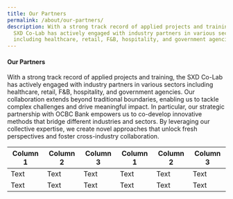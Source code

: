 ```yaml
---
title: Our Partners
permalink: /about/our-partners/
description: With a strong track record of applied projects and training, the
  SXD Co-Lab has actively engaged with industry partners in various sectors
  including healthcare, retail, F&B, hospitality, and government agencies.
---
```

#### **Our Partners**

With a strong track record of applied projects and training, the SXD Co-Lab has actively engaged with industry partners in various sectors including healthcare, retail, F&B, hospitality, and government agencies. Our collaboration extends beyond traditional boundaries, enabling us to tackle complex challenges and drive meaningful impact. In particular, our strategic partnership with OCBC Bank empowers us to co-develop innovative methods that bridge different industries and sectors. By leveraging our collective expertise, we create novel approaches that unlock fresh perspectives and foster cross-industry collaboration. 



| Column 1 | Column 2 | Column 3 | Column 1 | Column 2 | Column 3 |
| -------- | -------- | -------- | -------- | -------- | -------- |
| Text     | Text     | Text     | Text     | Text     | Text     |
| Text     | Text     | Text     | Text     | Text     | Text     |

